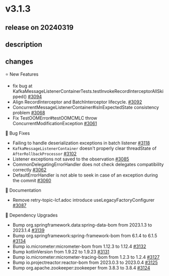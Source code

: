 # v3.1.3

## release on 20240319

## description

## changes

⭐ New Features

* fix bug at KafkaMessageListenerContainerTests.testInvokeRecordInterceptorAllSkipped() <a href="https://github.com/spring-projects/spring-kafka/issues/3094" data-hovercard-type="issue" data-hovercard-url="/spring-projects/spring-kafka/issues/3094/hovercard">#3094</a>
* Align RecordInterceptor and BatchInterceptor lifecycle. <a href="https://github.com/spring-projects/spring-kafka/issues/3092" data-hovercard-type="issue" data-hovercard-url="/spring-projects/spring-kafka/issues/3092/hovercard">#3092</a>
* ConcurrentMessageListenerContainer#isInExpectedState consistency problem <a href="https://github.com/spring-projects/spring-kafka/issues/3068" data-hovercard-type="issue" data-hovercard-url="/spring-projects/spring-kafka/issues/3068/hovercard">#3068</a>
* Fix TestOOMError#testOOMCMLC throw ConcurrentModificationException <a href="https://github.com/spring-projects/spring-kafka/issues/3061" data-hovercard-type="issue" data-hovercard-url="/spring-projects/spring-kafka/issues/3061/hovercard">#3061</a>

🐞 Bug Fixes

* Failing to handle deserialization exceptions in batch listener <a href="https://github.com/spring-projects/spring-kafka/issues/3118" data-hovercard-type="issue" data-hovercard-url="/spring-projects/spring-kafka/issues/3118/hovercard">#3118</a>
* <code>KafkaMessageListenerContainer</code> doesn't properly clear threadState of <code>AfterRollbackProcessor</code> <a href="https://github.com/spring-projects/spring-kafka/issues/3102" data-hovercard-type="issue" data-hovercard-url="/spring-projects/spring-kafka/issues/3102/hovercard">#3102</a>
* Listener exceptions not saved to the observation <a href="https://github.com/spring-projects/spring-kafka/issues/3085" data-hovercard-type="issue" data-hovercard-url="/spring-projects/spring-kafka/issues/3085/hovercard">#3085</a>
* CommonDelegatingErrorHandler does not check delegates compatibility correctly <a href="https://github.com/spring-projects/spring-kafka/issues/3062" data-hovercard-type="issue" data-hovercard-url="/spring-projects/spring-kafka/issues/3062/hovercard">#3062</a>
* DefaultErrorHandler is not able to seek in case of an exception during the commit <a href="https://github.com/spring-projects/spring-kafka/issues/3060" data-hovercard-type="issue" data-hovercard-url="/spring-projects/spring-kafka/issues/3060/hovercard">#3060</a>

📔 Documentation

* Remove retry-topic-lcf.adoc introduce useLegacyFactoryConfigurer <a href="https://github.com/spring-projects/spring-kafka/issues/3087" data-hovercard-type="issue" data-hovercard-url="/spring-projects/spring-kafka/issues/3087/hovercard">#3087</a>

🔨 Dependency Upgrades

* Bump org.springframework.data:spring-data-bom from 2023.1.3 to 2023.1.4 <a href="https://github.com/spring-projects/spring-kafka/pull/3139" data-hovercard-type="pull_request" data-hovercard-url="/spring-projects/spring-kafka/pull/3139/hovercard">#3139</a>
* Bump org.springframework:spring-framework-bom from 6.1.4 to 6.1.5 <a href="https://github.com/spring-projects/spring-kafka/pull/3134" data-hovercard-type="pull_request" data-hovercard-url="/spring-projects/spring-kafka/pull/3134/hovercard">#3134</a>
* Bump io.micrometer:micrometer-bom from 1.12.3 to 1.12.4 <a href="https://github.com/spring-projects/spring-kafka/pull/3132" data-hovercard-type="pull_request" data-hovercard-url="/spring-projects/spring-kafka/pull/3132/hovercard">#3132</a>
* Bump kotlinVersion from 1.9.22 to 1.9.23 <a href="https://github.com/spring-projects/spring-kafka/pull/3131" data-hovercard-type="pull_request" data-hovercard-url="/spring-projects/spring-kafka/pull/3131/hovercard">#3131</a>
* Bump io.micrometer:micrometer-tracing-bom from 1.2.3 to 1.2.4 <a href="https://github.com/spring-projects/spring-kafka/pull/3127" data-hovercard-type="pull_request" data-hovercard-url="/spring-projects/spring-kafka/pull/3127/hovercard">#3127</a>
* Bump io.projectreactor:reactor-bom from 2023.0.3 to 2023.0.4 <a href="https://github.com/spring-projects/spring-kafka/pull/3125" data-hovercard-type="pull_request" data-hovercard-url="/spring-projects/spring-kafka/pull/3125/hovercard">#3125</a>
* Bump org.apache.zookeeper:zookeeper from 3.8.3 to 3.8.4 <a href="https://github.com/spring-projects/spring-kafka/pull/3124" data-hovercard-type="pull_request" data-hovercard-url="/spring-projects/spring-kafka/pull/3124/hovercard">#3124</a>

